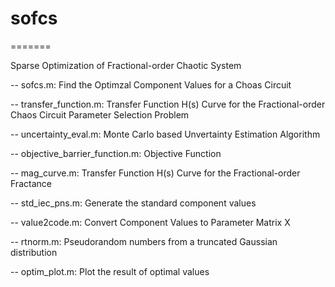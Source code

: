 # sofcs
=======

Sparse Optimization of Fractional-order Chaotic System

-- sofcs.m: Find the Optimzal Component Values for a Choas Circuit

-- transfer_function.m: Transfer Function H(s) Curve for the Fractional-order Chaos Circuit Parameter Selection Problem

-- uncertainty_eval.m: Monte Carlo based Unvertainty Estimation Algorithm

-- objective_barrier_function.m: Objective Function

-- mag_curve.m:  Transfer Function H(s) Curve for the Fractional-order Fractance

-- std_iec_pns.m: Generate the standard component values

-- value2code.m: Convert Component Values to Parameter Matrix X

-- rtnorm.m: Pseudorandom numbers from a truncated Gaussian distribution

-- optim_plot.m: Plot the result of optimal values
